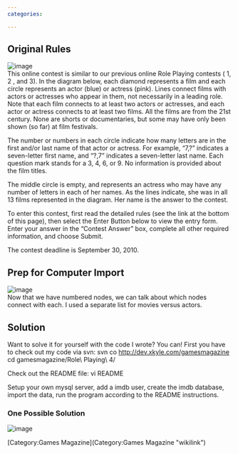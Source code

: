 ```yaml
---
categories:

---
```

Original Rules
--------------

![](GamesMagazineContest29.gif "image")\
This online contest is similar to our previous online Role Playing
contests ( 1, 2 , and 3). In the diagram below, each diamond represents
a film and each circle represents an actor (blue) or actress (pink).
Lines connect films with actors or actresses who appear in them, not
necessarily in a leading role. Note that each film connects to at least
two actors or actresses, and each actor or actress connects to at least
two films. All the films are from the 21st century. None are shorts or
documentaries, but some may have only been shown (so far) at film
festivals.

The number or numbers in each circle indicate how many letters are in
the first and/or last name of that actor or actress. For example, “7,?”
indicates a seven-letter first name, and “?,7” indicates a seven-letter
last name. Each question mark stands for a 3, 4, 6, or 9. No information
is provided about the film titles.

The middle circle is empty, and represents an actress who may have any
number of letters in each of her names. As the lines indicate, she was
in all 13 films represented in the diagram. Her name is the answer to
the contest.

To enter this contest, first read the detailed rules (see the link at
the bottom of this page), then select the Enter Button below to view the
entry form. Enter your answer in the “Contest Answer” box, complete all
other required information, and choose Submit.

The contest deadline is September 30, 2010.

Prep for Computer Import
------------------------

![](GamesMagazineContest29-WithNodes.gif "image")\
Now that we have numbered nodes, we can talk about which nodes connect
with each. I used a separate list for movies versus actors.

Solution
--------

Want to solve it for yourself with the code I wrote? You can! First you
have to check out my code via svn: svn co
<http://dev.xkyle.com/gamesmagazine> cd gamesmagazine/Role\\ Playing\\
4/

Check out the README file: vi README

Setup your own mysql server, add a imdb user, create the imdb database,
import the data, run the program according to the README instructions.

### One Possible Solution

![](GamesMagazineContest29-solution.png "image")

[Category:Games Magazine](Category:Games Magazine "wikilink")
